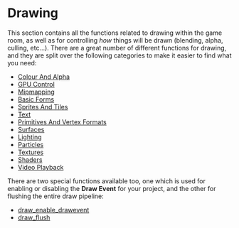 # Drawing

This section contains all the functions related to drawing within the
game room, as well as for controlling *how* things will be drawn
(blending, alpha, culling, etc...). There are a great number of
different functions for drawing, and they are split over the following
categories to make it easier to find what you need:

-   [Colour And Alpha](Colour_And_Alpha/Colour_And_Alpha)
-   [ GPU Control ](GPU_Control/GPU_Control)
-   [Mipmapping](Mipmapping/Mipmapping)
-   [ Basic Forms ](Basic_Forms/Basic_Forms)
-   [ Sprites And Tiles ](Sprites_And_Tiles/Sprites_And_Tiles)
-   [ Text ](Text/Text)
-   [ Primitives And Vertex Formats
    ](Primitives/Primitives_And_Vertex_Formats)
-   [ Surfaces ](Surfaces/Surfaces)
-   [ Lighting ](Lighting/Lighting)
-   [ Particles ](Particles/Particles)
-   [ Textures ](Textures/Textures)
-   [Shaders](../Asset_Management/Shaders/Shaders)
-   [Video Playback](Videos/Videos#h1)

There are two special functions available too, one which is used for
enabling or disabling the **Draw Event** for your project, and the other
for flushing the entire draw pipeline:

-   [draw_enable_drawevent](draw_enable_drawevent)
-   [draw_flush](draw_flush)
